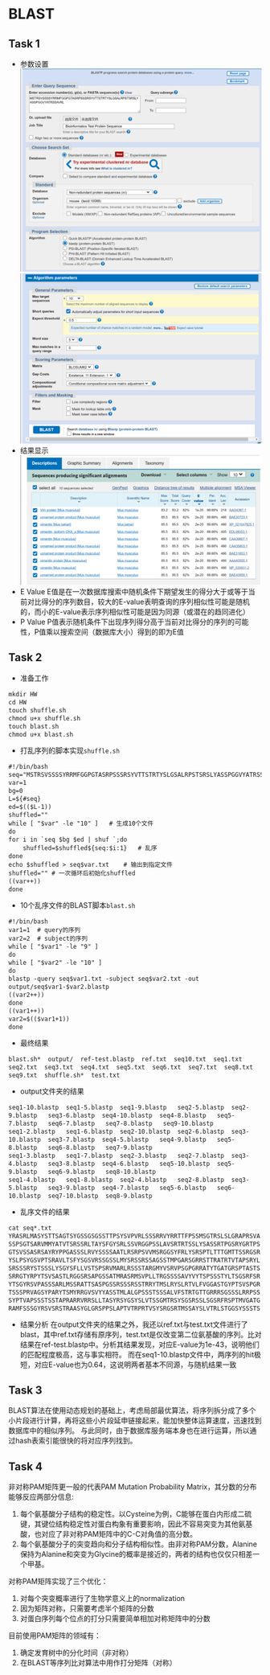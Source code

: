 # BLAST
## Task 1
* 参数设置
![](pic1.png)
![](pic2.png)
* 结果显示
![](pic3.png)
* E Value
E值是在一次数据库搜索中随机条件下期望发生的得分大于或等于当前对比得分的序列数目，较大的E-value表明查询的序列相似性可能是随机的，而小的E-value表示序列相似性可能是因为同源（或潜在的趋同进化）
* P Value
P值表示随机条件下出现序列得分高于当前对比得分的序列的可能性，P值乘以搜索空间（数据库大小）得到的即为E值

## Task 2
* 准备工作
```shell
mkdir HW
cd HW
touch shuffle.sh
chmod u+x shuffle.sh
touch blast.sh
chmod u+x blast.sh
```
* 打乱序列的脚本实现`shuffle.sh`
```shell
#!/bin/bash
seq="MSTRSVSSSSYRRMFGGPGTASRPSSSRSYVTTSTRTYSLGSALRPSTSRSLYASSPGGVYATRSSAVRL"
var=1
bg=0
L=${#seq}
ed=$(($L-1))
shuffled=""
while [ "$var" -le "10" ]   # 生成10个文件
do
for i in `seq $bg $ed | shuf `;do
    shuffled=$shuffled${seq:$i:1}   # 乱序
done
echo $shuffled > seq$var.txt    # 输出到指定文件
shuffled="" # 一次循环后初始化shuffled
((var++))
done
```
* 10个乱序文件的BLAST脚本`blast.sh`
```shell
#!/bin/bash
var1=1  # query的序列
var2=2  # subject的序列
while [ "$var1" -le "9" ]
do
while [ "$var2" -le "10" ]
do
blastp -query seq$var1.txt -subject seq$var2.txt -out output/seq$var1-$var2.blastp
((var2++))
done
((var1++))
var2=$(($var1+1))
done
```
* 最终结果
```shell
blast.sh*  output/  ref-test.blastp  ref.txt  seq10.txt  seq1.txt  seq2.txt  seq3.txt  seq4.txt  seq5.txt  seq6.txt  seq7.txt  seq8.txt  seq9.txt  shuffle.sh*  test.txt
```
* output文件夹的结果
```shell
seq1-10.blastp  seq1-5.blastp  seq1-9.blastp   seq2-5.blastp  seq2-9.blastp   seq3-6.blastp  seq4-10.blastp  seq4-8.blastp   seq5-7.blastp   seq6-7.blastp   seq7-8.blastp   seq9-10.blastp
seq1-2.blastp   seq1-6.blastp  seq2-10.blastp  seq2-6.blastp  seq3-10.blastp  seq3-7.blastp  seq4-5.blastp   seq4-9.blastp   seq5-8.blastp   seq6-8.blastp   seq7-9.blastp
seq1-3.blastp   seq1-7.blastp  seq2-3.blastp   seq2-7.blastp  seq3-4.blastp   seq3-8.blastp  seq4-6.blastp   seq5-10.blastp  seq5-9.blastp   seq6-9.blastp   seq8-10.blastp
seq1-4.blastp   seq1-8.blastp  seq2-4.blastp   seq2-8.blastp  seq3-5.blastp   seq3-9.blastp  seq4-7.blastp   seq5-6.blastp   seq6-10.blastp  seq7-10.blastp  seq8-9.blastp
```
* 乱序文件的结果
```shell
cat seq*.txt
YRASRLMASYSTTSAGTSYGSSGSGSSTTPSYSVPVRLSSSRRVYRRTTFPSSMSGTRSLSLGRAPRSVA
SSPSGTSARVMMYATVTSRSSRLTAYSFGYSRLSSVRGGPSSLAVSRTRTSSLYSASSRTPGSRYGRTPS
GTSVSSASRSAYRYPPGASSSLRVYSSSSAATLRSRPSVVMSRGGSYFRLYSRSPTLTTTGMTTSSRGSR
YSLPSYGSVPTSRAVLTSFYSGSVRSSGSSLMYSRSSRSSAGSSTMPGARSGRRSTTRATRTVTAPSRYL
SRSSSRYSTSSSLYSGYSFLLVSTSPSRVMARLRSSSTARGMYVSRVPSGPGRRATYTGATGRSPTASTS
SRRGTYRPYTSVSASTLRGGSRSAPGSSATMRASRMSVPLLTRGSSSSAVYVYTSPSSSTYLTSGSRFSR
YTSGYRSVPASSSARLMSSRATTSASPGSSRSSSRSSTRRYTMSLRYSLRTVLFVGGASTGYPTSVSPGR
TSSSPRVAGSYPARYTSMYRRGVSVYYASSTMLALGPSSSTSSSALVFSTRTGTTGRRRSGSSSLRRPSS
SYPTVAPSSSTSSTAPRARRVRRSLLTASYRSYGSYSLVTSSGMTRSYSGSRSSLSGSRFRSPTMVGATG
RAMFSSSGYRSVSRSTRAASYGLGRSPPSLAPTVTRPRTVSYSRGSRTMSSAYSLVTRLSTGGSYSSSTS
```
* 结果分析
在output文件夹的结果之外，我还以ref.txt与test.txt文件进行了blast，其中ref.txt存储有原序列，test.txt是仅改变第二位氨基酸的序列。比对结果在ref-test.blastp中。分析其结果发现，对应E-value为1e-43，说明他们的匹配程度极高，这与事实相符。
而在seq1-10.blastp文件中，两序列的hit极短，对应E-value也为0.64，这说明两者基本不同源，与随机结果一致

## Task 3
BLAST算法在使用动态规划的基础上，考虑局部最优算法，将序列拆分成了多个小片段进行计算，再将这些小片段延申链接起来，能加快整体运算速度，迅速找到数据库中的相似序列。
与此同时，由于数据库服务端本身也在进行运算，所以通过hash表索引能很快的将对应序列找到。

## Task 4
非对称PAM矩阵更一般的代表PAM Mutation Probability Matrix，其分数的分布能够反应两部分信息:
1. 每个氨基酸分子结构的稳定性。以Cysteine为例，C能够在蛋白内形成二硫键，其键位结构稳定性对蛋白构象有重要影响，因此不容易突变为其他氨基酸，也对应了非对称PAM矩阵中的C-C对角值的高分数。
2. 每个氨基酸分子的突变趋向和分子结构相似性。由非对称PAM分数，Alanine保持为Alanine和突变为Glycine的概率是接近的，两者的结构也仅仅只相差一个甲基。
 
对称PAM矩阵实现了三个优化：
1. 对每个突变概率进行了生物学意义上的normalization
2. 因为矩阵对称，只需要考虑半个矩阵的分数
3. 对蛋白序列每个位点的打分只需要简单相加对称矩阵中的分数

目前使用PAM矩阵的领域有：
1. 确定发育树中的分化时间（非对称）
2. 在BLAST等序列比对算法中用作打分矩阵（对称）